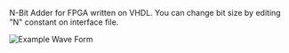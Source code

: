 N-Bit Adder for FPGA written on VHDL.
You can change bit size by editing "N" constant on interface file.

![Example Wave Form](https://i.imgur.com/hGt93HR.png)